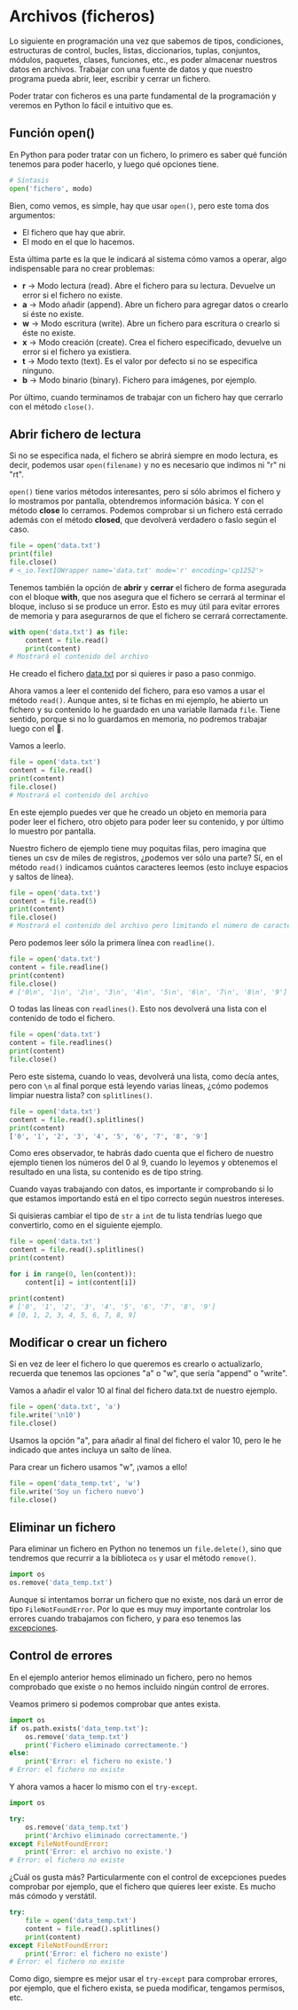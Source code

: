 # Archivos (ficheros)

Lo siguiente en programación una vez que sabemos de tipos, condiciones, estructuras de control, bucles, listas, diccionarios, tuplas, conjuntos, módulos, paquetes, clases, funciones, etc., es poder almacenar nuestros datos en archivos. Trabajar con una fuente de datos y que nuestro programa pueda abrir, leer, escribir y cerrar un fichero.

Poder tratar con ficheros es una parte fundamental de la programación y veremos en Python lo fácil e intuitivo que es.

## Función open()

En Python para poder tratar con un fichero, lo primero es saber qué función tenemos para poder hacerlo, y luego qué opciones tiene.

```Python
# Síntasis
open('fichero', modo)
```

Bien, como vemos, es simple, hay que usar ```open()```, pero este toma dos argumentos:

* El fichero que hay que abrir.
* El modo en el que lo hacemos.

Esta última parte es la que le indicará al sistema cómo vamos a operar, algo indispensable para no crear problemas:

* **r** -> Modo lectura (read). Abre el fichero para su lectura. Devuelve un error si el fichero no existe.
* **a** -> Modo añadir (append). Abre un fichero para agregar datos o crearlo si éste no existe.
* **w** -> Modo escritura (write). Abre un fichero para escritura o crearlo si éste no existe.
* **x** -> Modo creación (create). Crea el fichero especificado, devuelve un error si el fichero ya existiera.
* **t** -> Modo texto (text). Es el valor por defecto si no se especifica ninguno.
* **b** -> Modo binario (binary). Fichero para imágenes, por ejemplo.

Por último, cuando terminamos de trabajar con un fichero hay que cerrarlo con el método ```close()```.

## Abrir fichero de lectura

Si no se especifica nada, el fichero se abrirá siempre en modo lectura, es decir, podemos usar ```open(filename)``` y no es necesario que indimos ni "r" ni "rt".

```open()``` tiene varios métodos interesantes, pero si sólo abrimos el fichero y lo mostramos por pantalla, obtendremos información básica. Y con el método __close__  lo cerramos. Podemos comprobar si un fichero está cerrado además con el método __closed__, que devolverá verdadero o faslo según el caso.

```Python
file = open('data.txt')
print(file)
file.close()
# <_io.TextIOWrapper name='data.txt' mode='r' encoding='cp1252'>
```

Tenemos también la opción de __abrir__ y __cerrar__ el fichero de forma asegurada con el bloque __with__, que nos asegura que el fichero se cerrará al terminar el bloque, incluso si se produce un error. Esto es muy útil para evitar errores de memoria y para asegurarnos de que el fichero se cerrará correctamente.

```Python
with open('data.txt') as file:
    content = file.read()
    print(content)
# Mostrará el contenido del archivo
```

He creado el fichero [data.txt](/21_Archivos/data.txt) por si quieres ir paso a paso conmigo.

Ahora vamos a leer el contenido del fichero, para eso vamos a usar el método ```read()```. Aunque antes, si te fichas en mi ejemplo, he abierto un fichero y su contenido lo he guardado en una variable llamada ```file```. Tiene sentido, porque si no lo guardamos en memoria, no podremos trabajar luego con el 🤯.

Vamos a leerlo.

```Python
file = open('data.txt')
content = file.read()
print(content)
file.close()
# Mostrará el contenido del archivo
```

En este ejemplo puedes ver que he creado un objeto en memoria para poder leer el fichero, otro objeto para poder leer su contenido, y por último lo muestro por pantalla.

Nuestro fichero de ejemplo tiene muy poquitas filas, pero imagina que tienes un csv de miles de registros, ¿podemos ver sólo una parte? Sí, en el método ```read()``` indicamos cuántos caracteres leemos (esto incluye espacios y saltos de línea).

```Python
file = open('data.txt')
content = file.read(5)
print(content)
file.close()
# Mostrará el contenido del archivo pero limitando el número de caracteres
```

Pero podemos leer sólo la primera línea con ```readline()```.

```Python
file = open('data.txt')
content = file.readline()
print(content)
file.close()
# ['0\n', '1\n', '2\n', '3\n', '4\n', '5\n', '6\n', '7\n', '8\n', '9'] 
```

O todas las líneas con ```readlines()```. Esto nos devolverá una lista con el contenido de todo el fichero.

```Python
file = open('data.txt')
content = file.readlines()
print(content)
file.close()
```

Pero este sistema, cuando lo veas, devolverá una lista, como decía antes, pero con ```\n``` al final porque está leyendo varias líneas, ¿cómo podemos limpiar nuestra lista? con ```splitlines()```.

```Python
file = open('data.txt')
content = file.read().splitlines()
print(content)
['0', '1', '2', '3', '4', '5', '6', '7', '8', '9']
```

Como eres observador, te habrás dado cuenta que el fichero de nuestro ejemplo tienen los números del 0 al 9, cuando lo leyemos y obtenemos el resultado en una lista, su contenido es de tipo string.

Cuando vayas trabajando con datos, es importante ir comprobando si lo que estamos importando está en el tipo correcto según nuestros intereses.

Si quisieras cambiar el tipo de ```str``` a ```int``` de tu lista tendrías luego que convertirlo, como en el siguiente ejemplo.

```Python
file = open('data.txt')
content = file.read().splitlines()
print(content)

for i in range(0, len(content)):
    content[i] = int(content[i])

print(content)
# ['0', '1', '2', '3', '4', '5', '6', '7', '8', '9']
# [0, 1, 2, 3, 4, 5, 6, 7, 8, 9]
```

## Modificar o crear un fichero

Si en vez de leer el fichero lo que queremos es crearlo o actualizarlo, recuerda que tenemos las opciones "a" o "w", que sería "append" o "write".

Vamos a añadir el valor 10 al final del fichero data.txt de nuestro ejemplo.

```Python
file = open('data.txt', 'a')
file.write('\n10')
file.close()
```

Usamos la opción "a", para añadir al final del fichero el valor 10, pero le he indicado que antes incluya un salto de línea.

Para crear un fichero usamos "w", ¡vamos a ello!

```Python
file = open('data_temp.txt', 'w')
file.write('Soy un fichero nuevo')
file.close()
```

## Eliminar un fichero

Para eliminar un fichero en Python no tenemos un ```file.delete()```, sino que tendremos que recurrir a la biblioteca ```os``` y usar el método ```remove()```.

```Python
import os
os.remove('data_temp.txt')
```

Aunque si intentamos borrar un fichero que no existe, nos dará un error de tipo ```FileNotFoundError```. Por lo que es muy muy importante controlar los errores cuando trabajamos con fichero, y para eso tenemos las [excepciones](/19_Excepciones/readme.md).

## Control de errores

En el ejemplo anterior hemos eliminado un fichero, pero no hemos comprobado que existe o no hemos incluido ningún control de errores.

Veamos primero si podemos comprobar que antes exista.

```Python
import os
if os.path.exists('data_temp.txt'):
    os.remove('data_temp.txt')
    print('Fichero eliminado correctamente.')
else:
    print('Error: el fichero no existe.')
# Error: el fichero no existe
```

Y ahora vamos a hacer lo mismo con el ```try-except```.

```Python
import os

try:
    os.remove('data_temp.txt')
    print('Archivo eliminado correctamente.')
except FileNotFoundError:
    print('Error: el archivo no existe.')
# Error: el fichero no existe
```

¿Cuál os gusta más? Particularmente con el control de excepciones puedes comprobar por ejemplo, que el fichero que quieres leer existe. Es mucho más cómodo y verstátil.

```Python
try:
    file = open('data_temp.txt')
    content = file.read().splitlines()
    print(content)
except FileNotFoundError:
    print('Error: el fichero no existe')
# Error: el fichero no existe
```

Como digo, siempre es mejor usar el ```try-except``` para comprobar errores, por ejemplo, que el fichero exista, se pueda modificar, tengamos permisos, etc.